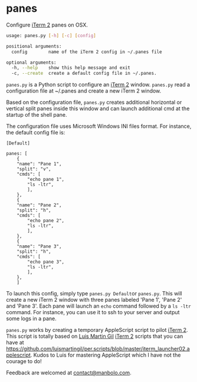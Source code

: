 panes
=====

Configure [iTerm 2][] panes on OSX.

```bash
usage: panes.py [-h] [-c] [config]

positional arguments:
  config        name of the iTerm 2 config in ~/.panes file

optional arguments:
  -h, --help    show this help message and exit
  -c, --create  create a default config file in ~/.panes.
```
  
`panes.py` is a Python script to configure an [iTerm 2][] window.
`panes.py` read a configuration file at ~/.panes and create a new iTerm 2 window.

Based on the configuration file, `panes.py` creates additional horizontal or vertical split panes inside this window and can launch additional cmd at the startup of the shell pane.

The configuration file uses Microsoft Windows INI files format. 
For instance, the default config file is:

```
[Default]

panes: [
    {
    "name": "Pane 1",
    "split": "v",
    "cmds": [
        "echo pane 1",
        "ls -ltr",
        ],
    },
    {
    "name": "Pane 2",
    "split": "h",
    "cmds": [
        "echo pane 2",
        "ls -ltr",
        ],
    },
    {
    "name": "Pane 3",
    "split": "h",
    "cmds": [
        "echo pane 3",
        "ls -ltr",
        ],
    },
    ]
```

To launch this config, simply type `panes.py Default`or `panes.py`. This will create a new iTerm 2 window with three panes labeled 'Pane 1', 'Pane 2' and 'Pane 3'. Each pane will launch an `echo` command followed by a `ls -ltr` command. For instance, you can use it to ssh to your server and output some logs in a pane.

`panes.py` works by creating a temporary AppleScript script to pilot [iTerm 2][]. This script is totally based on [Luis Martin Gil][] [iTerm 2][] scripts that you can have at <https://github.com/luismartingil/per.scripts/blob/master/iterm_launcher02.applescript>. Kudos to Luis for mastering AppleScript which I have not the courage to do!

Feedback are welcomed at contact@manbolo.com.

[iTerm 2]: http://www.iterm2.com/
[Luis Martin Gil]: http://www.luismartingil.com/
